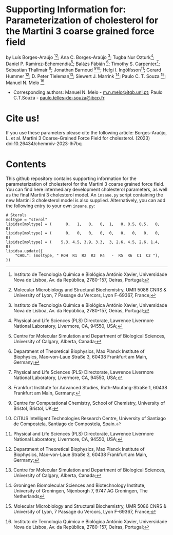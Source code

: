 # Supporting Information for: Parameterization of cholesterol for the Martini 3 coarse grained force field

by Luís Borges-Araújo [^1][^2]; Ana C. Borges-Araújo [^1]; Tugba Nur Ozturk[^3]; Daniel P. Ramirez-Echemendia[^4]; Balázs Fábián [^5]; Timothy S. Carpenter[^3]; Sebastian Thallmair [^6]; Jonathan Barnoud [^7][^8]; Helgi I. Ingólfsson[^3]; Gerard Hummer [^5]; D. Peter Tieleman[^4]; Siewert J. Marrink [^9]; Paulo C. T. Souza [^2]; Manuel N. Melo [^1]

[^1]: Instituto de Tecnologia Química e Biológica António Xavier, Universidade Nova de Lisboa, Av. da República, 2780-157, Oeiras, Portugal;
[^2]: Molecular Microbiology and Structural Biochemistry, UMR 5086 CNRS & University of Lyon, 7 Passage du Vercors, Lyon F-69367, France;
[^3]: Physical and Life Sciences (PLS) Directorate, Lawrence Livermore National Laboratory, Livermore, CA, 94550, USA;
[^4]: Centre for Molecular Simulation and Department of Biological Sciences, University of Calgary, Alberta, Canada;
[^5]: Department of Theoretical Biophysics, Max Planck Institute of Biophysics, Max-von-Laue Straße 3, 60438 Frankfurt am Main, Germany;
[^6]: Frankfurt Institute for Advanced Studies, Ruth-Moufang-Straße 1, 60438 Frankfurt am Main, Germany:
[^7]: Centre for Computational Chemistry, School of Chemistry, University of Bristol, Bristol, UK;
[^8]: CiTIUS Intelligent Technologies Research Centre, University of Santiago de Compostela, Santiago de Compostela, Spain.
[^9]: Groningen Biomolecular Sciences and Biotechnology Institute, University of Groningen, Nijenborgh 7, 9747 AG Groningen, The Netherlands

* Corresponding authors:   Manuel N. Melo - m.n.melo@itqb.unl.pt; Paulo C.T.Souza - paulo.telles-de-souza@ibcp.fr

# Cite us!
If you use these parameters please cite the following article:
   Borges-Araújo, L. et al. Martini 3 Coarse-Grained Force Field for cholesterol. (2023) doi:10.26434/chemrxiv-2023-lh7bq 


# Contents
This github repository contains supporting information for the parameterization of cholesterol for the Martini 3 coarse grained force field. You can find here intermediary development cholesterol parameters, as well as the final Martini 3 cholesterol model. An `insane.py` script containing the new Martini 3 cholesterol model is also supplied. Alternatively, you can add the following entry to your own `insane.py`:
```
# Sterols
moltype = "sterol"
lipidsx[moltype] = (      0,   1,   0,   0,  1,   0, 0.5, 0.5,   0,  0)
lipidsy[moltype] = (      0,   0,   0,   0,  0,   0,   0,   0,   0,  0)
lipidsz[moltype] = (    5.3, 4.5, 3.9, 3.3,  3, 2.6, 4.5, 2.6, 1.4,  0)
lipidsa.update({
    "CHOL": (moltype, " ROH  R1  R2  R3  R4   -  R5  R6  C1  C2 "),
})
```

